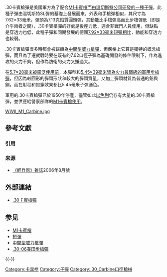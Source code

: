 .30卡賓槍彈是美國軍方為了配合[M1卡賓槍而由溫切斯特公司研發的一種子彈](https://zh.wikipedia.org/wiki/M1卡賓槍 "wikilink")，此種子彈由溫切斯特SL彈的基礎上發展而來，外表和手槍彈相似，其尺寸為7.62×33毫米，彈頭為7.13克鉛質圓頭彈，其動能比手槍彈高而比步槍彈低（即是介乎兩者之間），.30卡賓槍彈的好處是後座力低，適合非戰鬥人員使用，但缺點是穿透力也低，此種子彈和同期發展的德國[7.92×33毫米短彈相比](../Page/7.92×33mm_Kurz.md "wikilink")，動能和穿透力也較弱。

.30卡賓槍彈很多時都會被歸類為[中間型威力槍彈](https://zh.wikipedia.org/wiki/中間型威力槍彈 "wikilink")，但嚴格上它算是獨特的概念槍彈，而且為了遷就戰時要在既有的7.62口徑子彈為基礎開發的條件限制下，作為進攻的火力不夠，但作為防衛的火力又嫌過大。

在[5.7×28毫米被廣泛使用前](../Page/5.7×28mm.md "wikilink")，本彈型和[5.45×39毫米皆為火力最弱級的軍用步槍彈](../Page/5.45×39mm.md "wikilink")，但因為較圓形的彈頭形狀和較大的彈頭質量，又加上彈頭材質為普通的鉛與銅，而在射程和貫穿效果都比5.45毫米子彈遜色。

軍用的.30卡賓槍彈已於1950年停產，儘管如此[以色列](../Page/以色列.md "wikilink")仍存有大量的.30卡賓槍彈，並供應給警察部隊的[M1卡賓槍使用](https://zh.wikipedia.org/wiki/M1卡賓槍 "wikilink")。

[WWII_M1_Carbine.jpg](https://zh.wikipedia.org/wiki/File:WWII_M1_Carbine.jpg "fig:WWII_M1_Carbine.jpg")

## 參考文獻

### 引用

### 来源

  - [《輕兵器》雜誌](https://zh.wikipedia.org/wiki/轻兵器_\(杂志\) "wikilink")2006年8月號

## 外部連結

  - [.30卡賓槍彈](http://firearmsworld.net/ammo/30cab/30cab_ammo.htm)

## 参见

  - [M1卡賓槍](https://zh.wikipedia.org/wiki/M1卡賓槍 "wikilink")
  - [短彈](../Page/7.92×33mm_Kurz.md "wikilink")
  - [中間型威力槍彈](https://zh.wikipedia.org/wiki/中間型威力槍彈 "wikilink")
  - [.30-06春田步槍彈](../Page/.30-06春田步槍彈.md "wikilink")

{{-}}

[Category:卡宾枪](https://zh.wikipedia.org/wiki/Category:卡宾枪 "wikilink")
[Category:子彈](https://zh.wikipedia.org/wiki/Category:子彈 "wikilink")
[Category:.30_Carbine口徑槍械](https://zh.wikipedia.org/wiki/Category:.30_Carbine口徑槍械 "wikilink")